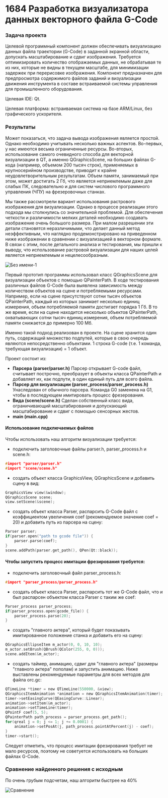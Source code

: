 # 1684 Разработка визуализатора данных векторного файла G-Code
### Задача проекта
Целевой программный компонент должен обеспечивать визуализацию данных файла траектории (G-Code) в заданной экранной области, допускать масштабирование и сдвиг изображения.
Требуется оптимизировать количество отображаемых данных, не обрабатывая те из них, которые не видны в текущем масштабе, для минимизации задержек при перерисовке изображения.
Компонент предназначен для предпросмотра содержимого файлов заданий и визуализации движения инструмента в составе встраиваемой системы управления для промышленного оборудования.

Целевая IDE: Qt.

Целевая платформа: встраиваемая система на базе ARM/Linux, без графического ускорителя.

### Результаты
Может показаться, что задача вывода изображения является простой. Однако необходимо учитывать несколько важных аспектов. Во-первых, у нас имеются весьма ограниченные ресурсы. Во-вторых, использование самого очевидного способа для векторной визуализации в QT, а именно QGraphicsScene, на больших файлах G-кода (например, объемом 200 тысяч строк), применяемых в крупносерийном производстве, приводит к крайне неудовлетворительным результатам. Объем памяти, занимаемый при этом, может достигать 2 Гб, что является неприемлемым даже для слабых ПК, следовательно и для систем числового программного управления (ЧПУ) на фрезеровочных станках.

Мы также рассмотрели вариант использования растрового изображения для визуализации. Однако в процессе реализации этого подхода мы столкнулись со значительной проблемой. Для обеспечения четкости и различимости мелких деталей необходимо создавать изображение очень большого размера. При малом разрешении эти детали становятся неразличимыми, что делает данный метод неэффективным, что наглядно продемонстрировано на приведенном ниже изображении в сравнении с визуализацией в векторном формате. В связи с этим, после детального анализа и тестирования, мы пришли к выводу, что использование растровой визуализации для наших целей является неприемлемым и нецелесообразным.

![Без имени-1](https://github.com/Lozgacheva/1684_gcode_visualizer/assets/103130716/0c8fc889-1ada-483d-a698-eee46ff57b40)

Первый прототип программы использовал класс QGraphicsScene для визуализации объектов с помощью QPainterPath. В ходе тестирования различных файлов G-Code была выявлена зависимость между количеством объектов на сцене и потребляемыми ресурсами. Например, если на сцене присутствуют сотни тысяч объектов QPainterPath, каждый из которых занимает несколько единиц измерения, объем потребляемой памяти достигает порядка 1 Гб. В то же время, если на сцене находится несколько объектов QPainterPath, охватывающих сотни тысяч единиц измерения, объем потребляемой памяти снижается до примерно 100 Мб.

Именно такой подход реализован в проекте. На сцене хранится один путь, содержащий множество подпутей, которые в свою очередь являются непосредственно объектами. 1 строка G-code (т.е. 1 команда, требующая визуализации) = 1 объект.

Проект состоит из:
- **Парсера (parser/parser.h)**
Парсер открывает G-code файл, считывает построчно, преобразует в объекты класса QPainterPath и добавляет их, как подпути, в один единый путь для всего файла.
- **Парсер для визуализации (parser_process/parser_process.h)** Унаследован от обычного парсера. Команда G0 заменена на G1, чтобы в последующем имитировать процесс фрезерования.
- **Вида (scene/scene.h)**
Сделан собственный класс вида, ограничивающий масштабирования и допускающий масштабирование и сдвиг с помощью сенсорных жестов.
- **main (main.cpp)**


#### Использование подключаемых файлов

Чтобы использовать наш алгоритм визуализации требуется:
- подключить заголовочные файлы parser.h, parser_process.h и scene.h:
```c
#import "parser/parser.h"
#import "scene/scene.h"
```
- создать объект класса GraphicsView, QGraphicsScene и добавить сцену в вид:
```c
GraphicsView view(&window);
QGraphicsScene scene;
view.setScene(&scene);
```
- создать объект класса Parser, распарсить G-Code файл с коэффициентом увеличения coef (рекомендуемое значение coef = 20) и добавить путь из парсера на сцену:
```c
Parser parser;
if(parser.open("path to gcode file")) {
    parser.parse(coef);
}
scene.addPath(parser.get_path(), QPen(Qt::black));
```

#### Чтобы запустить процесс имитации фрезирования требуется:
- подключить заголовочный файл parser_process.h:
```c
#import "parser_process/parser_process.h"
```
- создать объект класса Parser, распарсить тот же G-Code файл, что и был распарсен объектом класса Parser с таким же coef:
```c
Parser_process parser_process;
if(parser_process.open(gcode_file)) {
    parser_process.parse(20);
}
```
- создать "главного актера", который будет показывать имитированное положение станка и добавить его на сцену:
```c
QGraphicsEllipseItem m_actor(0, 0, 10, 10);
m_actor.setBrush(QBrush(QColor(255, 0, 0)));
scene.addItem(&m_actor);
```
- создать таймер, анимацию, сдвиг для "главного актера" (размеры "главного актера" пополам) и запустить анимацию. Ниже выставлены рекомендуемые параметры для всех методов для файла orc.gc:
```c
QTimeLine *timer = new QTimeLine(550000, &view);
QGraphicsItemAnimation *animation = new QGraphicsItemAnimation(timer);
timer->setEasingCurve(QEasingCurve::Linear);
animation->setItem(&m_actor);
animation->setTimeLine(timer);
QPointF coef(5, 5);
QPainterPath path_process = parser_process.get_path();
for(qreal j = 0; j <= 1; j += 0.0001) {
    animation->setPosAt(j, path_process.pointAtPercent(j) - coef);
}
timer->start();
```

Следует отметить, что процесс имитации фрезирования требует не мало ресурсов, поэтому не советуется использовать на больших файлах G-Code.


### Сравнение найденного решения с исходным
По очень грубым подсчетам, наш алгоритм быстрее на 40%

![Сравнение](https://github.com/Lozgacheva/1684_gcode_visualizer/assets/103130716/67b0ca2e-5e3c-4a4b-a39e-908bd16943f4)

